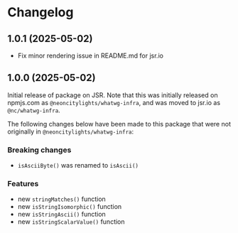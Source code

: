 # Changelog

## 1.0.1 (2025-05-02)
- Fix minor rendering issue in README.md for jsr.io

## 1.0.0 (2025-05-02)
Initial release of package on JSR. Note that this was initially released on npmjs.com as `@neoncitylights/whatwg-infra`, and was moved to jsr.io as `@nc/whatwg-infra`.

The following changes below have been made to this package that were not originally in `@neoncitylights/whatwg-infra`:

### Breaking changes
- `isAsciiByte()` was renamed to `isAscii()`

### Features
- new `stringMatches()` function
- new `isStringIsomorphic()` function
- new `isStringAscii()` function
- new `isStringScalarValue()` function

